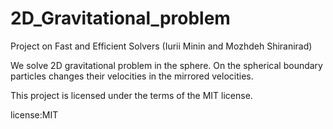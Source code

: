 # 2D_Gravitational_problem
Project on Fast and Efficient Solvers (Iurii Minin and Mozhdeh Shiranirad)

We solve 2D gravitational problem in the sphere. On the spherical boundary particles changes their velocities in the mirrored velocities.

This project is licensed under the terms of the MIT license.

license:MIT
